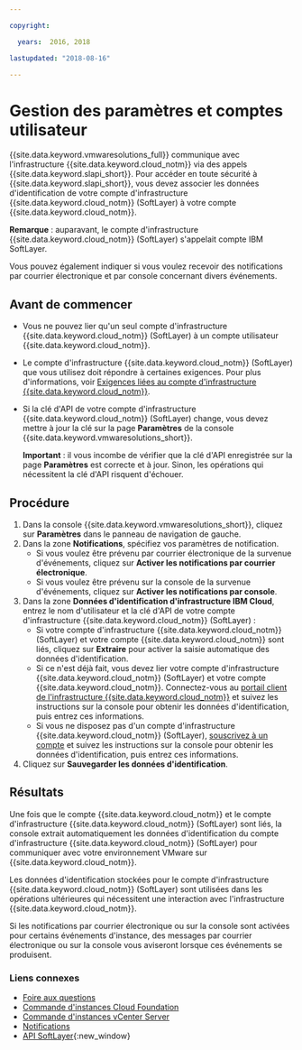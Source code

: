 ```yaml
---

copyright:

  years:  2016, 2018

lastupdated: "2018-08-16"

---
```


# Gestion des paramètres et comptes utilisateur

{{site.data.keyword.vmwaresolutions_full}} communique avec l'infrastructure {{site.data.keyword.cloud_notm}} via des appels {{site.data.keyword.slapi_short}}. Pour accéder en toute sécurité à {{site.data.keyword.slapi_short}}, vous devez associer les données d'identification de votre compte d'infrastructure {{site.data.keyword.cloud_notm}} (SoftLayer) à votre compte {{site.data.keyword.cloud_notm}}.

**Remarque** : auparavant, le compte d'infrastructure {{site.data.keyword.cloud_notm}} (SoftLayer) s'appelait compte IBM SoftLayer.

Vous pouvez également indiquer si vous voulez recevoir des notifications par courrier électronique et par console concernant divers événements.

## Avant de commencer

* Vous ne pouvez lier qu'un seul compte d'infrastructure {{site.data.keyword.cloud_notm}} (SoftLayer) à un compte utilisateur {{site.data.keyword.cloud_notm}}.
* Le compte d'infrastructure {{site.data.keyword.cloud_notm}} (SoftLayer) que vous utilisez doit répondre à certaines exigences. Pour plus d'informations, voir [Exigences liées au compte d'infrastructure {{site.data.keyword.cloud_notm}}](slaccountrequirement.html).
* Si la clé d'API de votre compte d'infrastructure {{site.data.keyword.cloud_notm}} (SoftLayer) change, vous devez mettre à jour la clé sur la page **Paramètres** de la console {{site.data.keyword.vmwaresolutions_short}}.

   **Important** : il vous incombe de vérifier que la clé d'API enregistrée sur la page **Paramètres** est correcte et à jour. Sinon, les opérations qui nécessitent la clé d'API risquent d'échouer.

## Procédure

1. Dans la console {{site.data.keyword.vmwaresolutions_short}}, cliquez sur **Paramètres** dans le panneau de navigation de gauche.
2. Dans la zone **Notifications**, spécifiez vos paramètres de notification. 
   * Si vous voulez être prévenu par courrier électronique de la survenue d'événements, cliquez sur **Activer les notifications par courrier électronique**.
   * Si vous voulez être prévenu sur la console de la survenue d'événements, cliquez sur **Activer les notifications par console**.
3. Dans la zone **Données d'identification d'infrastructure IBM Cloud**, entrez le nom d'utilisateur et la clé d'API de votre compte d'infrastructure {{site.data.keyword.cloud_notm}} (SoftLayer) : 
   * Si votre compte d'infrastructure {{site.data.keyword.cloud_notm}} (SoftLayer) et votre compte {{site.data.keyword.cloud_notm}} sont liés, cliquez sur **Extraire** pour activer la saisie automatique des données d'identification.
   * Si ce n'est déjà fait, vous devez lier votre compte d'infrastructure {{site.data.keyword.cloud_notm}} (SoftLayer) et votre compte {{site.data.keyword.cloud_notm}}. Connectez-vous au [portail client de l'infrastructure {{site.data.keyword.cloud_notm}}](https://control.softlayer.com/) et suivez les instructions sur la console pour obtenir les données d'identification, puis entrez ces informations.
   * Si vous ne disposez pas d'un compte d'infrastructure {{site.data.keyword.cloud_notm}} (SoftLayer), [souscrivez à un compte](../vmonic/signing_softlayer_account.html) et suivez les instructions sur la console pour obtenir les données d'identification, puis entrez ces informations. 
4. Cliquez sur **Sauvegarder les données d'identification**.

## Résultats

Une fois que le compte {{site.data.keyword.cloud_notm}} et le compte d'infrastructure {{site.data.keyword.cloud_notm}} (SoftLayer) sont liés, la console extrait automatiquement les données d'identification du compte d'infrastructure {{site.data.keyword.cloud_notm}} (SoftLayer) pour communiquer avec votre environnement VMware sur {{site.data.keyword.cloud_notm}}.

Les données d'identification stockées pour le compte d'infrastructure {{site.data.keyword.cloud_notm}} (SoftLayer) sont utilisées dans les opérations ultérieures qui nécessitent une interaction avec l'infrastructure {{site.data.keyword.cloud_notm}}.

Si les notifications par courrier électronique ou sur la console sont activées pour certains événements d'instance, des messages par courrier électronique ou sur la console vous aviseront lorsque ces événements se produisent.

### Liens connexes

* [Foire aux questions](faq.html)
* [Commande d'instances Cloud Foundation](../sddc/sd_orderinginstance.html)
* [Commande d'instances vCenter Server](../vcenter/vc_orderinginstance.html)
* [Notifications](notifications.html)
* [API SoftLayer](../../../customer-portal/cpapi.html){:new_window}
